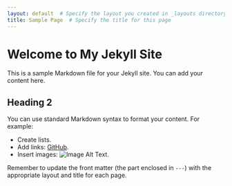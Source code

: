 ```yaml
---
layout: default  # Specify the layout you created in _layouts directory
title: Sample Page  # Specify the title for this page
---
```


# Welcome to My Jekyll Site

This is a sample Markdown file for your Jekyll site. You can add your content here.

## Heading 2

You can use standard Markdown syntax to format your content. For example:

- Create lists.
- Add links: [GitHub](https://github.com).
- Insert images: ![Image Alt Text](/path/to/image.png).

Remember to update the front matter (the part enclosed in `---`) with the appropriate layout and title for each page.
